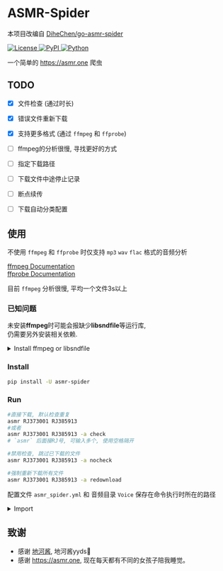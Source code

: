 # ASMR-Spider

本项目改编自 [DiheChen/go-asmr-spider](https://github.com/DiheChen/go-asmr-spider/tree/python)

<div>

<a href="./LICENSE">
    <img src="https://img.shields.io/github/license/tkgs0/asmr-spider.svg" alt="License">
</a>
<a href="https://pypi.python.org/pypi/asmr-spider">
    <img src="https://img.shields.io/pypi/v/asmr-spider.svg" alt="PyPI">
</a>
<a href="https://www.python.org">
    <img src="https://img.shields.io/badge/python-3.9+-blue.svg" alt="Python">
</a>

</div>

一个简单的 <https://asmr.one> 爬虫


## TODO

- [x] 文件检查 (通过时长)
- [x] 错误文件重新下载
- [x] 支持更多格式 (通过 `ffmpeg` 和 `ffprobe`)
- [ ] ffmpeg的分析很慢, 寻找更好的方式
- [ ] 指定下载路径
- [ ] 下载文件中途停止记录
- [ ] 断点续传
- [ ] 下载自动分类配置


## 使用

不使用 `ffmpeg` 和 `ffprobe` 时仅支持 `mp3` `wav` `flac` 格式的音频分析  
  
[ffmpeg Documentation](https://www.ffmpeg.org/)  
[ffprobe Documentation](https://www.ffmpeg.org/ffprobe.html)  
  
目前 `ffmpeg` 分析很慢, 平均一个文件3s以上  
  
  
### 已知问题

未安装**ffmpeg**时可能会报缺少**libsndfile**等运行库,  
仍需要另外安装相关依赖.
  

<details>
  <summary>Install ffmpeg or libsndfile</summary>
  <br>

  **Debian/Ubuntu安装:**
  ```zsh
  apt update && apt install ffmpeg
  ```
  **或者**:
  ```zsh
  apt update && apt install libsndfile1
  ```

  <br>

  **ArchLinux安装:**
  ```zsh
  pacman -Syu ffmpeg
  ```
  **或者**:
  ```zsh
  pacman -Syu libsndfile
  ```

  <br>

  **Mac安装:**
  ```zsh
  brew install ffmpeg
  ```

  <br>

  **Windows安装:**
    请参考 [ffmpeg Documentation](https://www.ffmpeg.org/) 自行解决

</details>


### Install

```bash
pip install -U asmr-spider
```


### Run

```bash
#直接下载, 默认检查重复
asmr RJ373001 RJ385913
#或者
asmr RJ373001 RJ385913 -a check
# `asmr` 后面接RJ号, 可输入多个, 使用空格隔开

#禁用检查, 跳过已下载的文件
asmr RJ373001 RJ385913 -a nocheck

#强制重新下载所有文件
asmr RJ373001 RJ385913 -a redownload
```

配置文件 `asmr_spider.yml` 和 音频目录 `Voice` 保存在命令执行时所在的路径

<details>
  <summary>Import</summary>

```python3
from asmr_spider import dload

async def demo():
    args = ['RJ373001', 'RJ385913']
    action = 'check'  # 'check', 'redownload', 'nocheck'
    await dload(args, action)
```

`asmr_spider.yml` 和 `Voice` 将保存在你自己的项目根路径

</details>

## 致谢

- 感谢 [地河酱](https://github.com/DiheChen), 地河酱yyds🤗
- 感谢 <https://asmr.one>, 现在每天都有不同的女孩子陪我睡觉。
